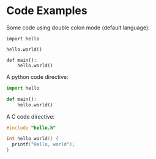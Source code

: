 # Code Examples

Some code using double colon mode (default language):

```
import hello

hello.world()

def main():
    hello.world()
```

A python code directive:

```python
import hello

def main():
    hello.world()
```

A C code directive:

```C
#include "hello.h"

int hello_world() {
  printf("Hello, world");
}
```
